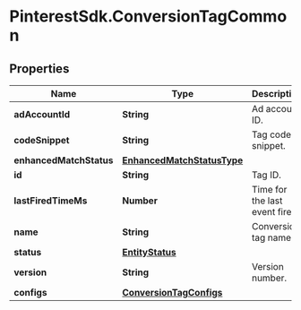 # PinterestSdk.ConversionTagCommon

## Properties

Name | Type | Description | Notes
------------ | ------------- | ------------- | -------------
**adAccountId** | **String** | Ad account ID. | [optional] 
**codeSnippet** | **String** | Tag code snippet. | [optional] 
**enhancedMatchStatus** | [**EnhancedMatchStatusType**](EnhancedMatchStatusType.md) |  | [optional] 
**id** | **String** | Tag ID. | [optional] 
**lastFiredTimeMs** | **Number** | Time for the last event fired. | [optional] 
**name** | **String** | Conversion tag name. | [optional] 
**status** | [**EntityStatus**](EntityStatus.md) |  | [optional] 
**version** | **String** | Version number. | [optional] 
**configs** | [**ConversionTagConfigs**](ConversionTagConfigs.md) |  | [optional] 


